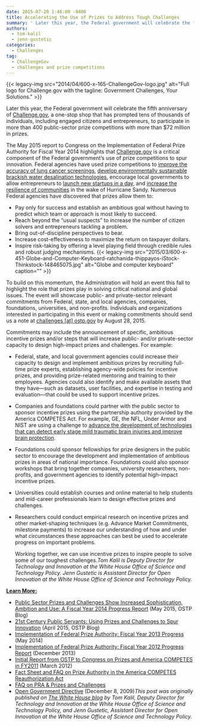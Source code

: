 ```yaml
---
date: 2015-07-20 1:46:00 -0400
title: Accelerating the Use of Prizes to Address Tough Challenges
summary: ' Later this year, the Federal government will celebrate the fifth anniversary of Challenge.gov, a one-stop shop that has prompted tens of thousands of individuals, including engaged citizens and entrepreneurs, to participate in more than 400 public-sector prize competitions with more'
authors:
  - tom-kalil
  - jenn-gustetic
categories:
  - Challenges
tag:
  - ChallengeGov
  - challenges and prize competitions
---
```


{{< legacy-img src="2014/04/600-x-165-ChallengeGov-logo.jpg" alt="Full logo for Challenge.gov with the tagline: Government Challenges, Your Solutions." >}}

Later this year, the Federal government will celebrate the fifth anniversary of [Challenge.gov](https://www.challenge.gov/), a one-stop shop that has prompted tens of thousands of individuals, including engaged citizens and entrepreneurs, to participate in more than 400 public-sector prize competitions with more than $72 million in prizes.

The May 2015 report to Congress on the Implementation of Federal Prize Authority for Fiscal Year 2014 highlights that [Challenge.gov](https://www.challenge.gov/) is a critical component of the Federal government’s use of prize competitions to spur innovation. Federal agencies have used prize competitions to [improve the accuracy of lung cancer screenings](http://www.fnih.org/press/releases/fnih-support-worldwide-competition-focused-improving-accuracy-lung-cancer-screening), [develop environmentally sustainable brackish water desalination technologies](http://www.usaid.gov/news-information/press-releases/apr-22-2015-securing-water-food-grand-challenge-development-announces-winners), encourage local governments to allow entrepreneurs to [launch new startups in a day](https://www.sba.gov/about-sba/sba-initiatives/startup-day#competition), and [increase the resilience of communities](http://portal.hud.gov/hudportal/HUD?src=/sandyrebuilding/rebuildbydesign) in the wake of Hurricane Sandy. Numerous Federal agencies have discovered that prizes allow them to:

  * Pay only for success and establish an ambitious goal without having to predict which team or approach is most likely to succeed.
  * Reach beyond the “usual suspects” to increase the number of citizen solvers and entrepreneurs tackling a problem.
  * Bring out-of-discipline perspectives to bear.
  * Increase cost-effectiveness to maximize the return on taxpayer dollars.
  * Inspire risk-taking by offering a level playing field through credible rules and robust judging mechanisms. {{< legacy-img src="2015/03/600-x-451-Globe-and-Computer-Keyboard-ratchanida-thippayos-iStock-Thinkstock-148465075.jpg" alt="Globe and computer keyboard" caption="" >}} 

To build on this momentum, the Administration will hold an event this fall to highlight the role that prizes play in solving critical national and global issues. The event will showcase public- and private-sector relevant commitments from Federal, state, and local agencies, companies, foundations, universities, and non-profits. Individuals and organizations interested in participating in this event or making commitments should send us a note at [challenges [at] ostp.gov](mailto:challenges@ostp.gov) by August 28, 2015.

Commitments may include the announcement of specific, ambitious incentive prizes and/or steps that will increase public- and/or private-sector capacity to design high-impact prizes and challenges. For example:

  * Federal, state, and local government agencies could increase their capacity to design and implement ambitious prizes by recruiting full-time prize experts, establishing agency-wide policies for incentive prizes, and providing prize-related mentoring and training to their employees. Agencies could also identify and make available assets that they have—such as datasets, user facilities, and expertise in testing and evaluation—that could be used to support incentive prizes.
  * Companies and foundations could partner with the public sector to sponsor incentive prizes using the partnership authority provided by the America COMPETES Act. For example, GE, the NFL, Under Armor and NIST are using a challenge to [advance the development of technologies that can detect early stage mild traumatic brain injuries and improve brain protection](http://www.nist.gov/mml/20150129_head_health.cfm).
  * Foundations could sponsor fellowships for prize designers in the public sector to encourage the development and implementation of ambitious prizes in areas of national importance. Foundations could also sponsor workshops that bring together companies, university researchers, non-profits, and government agencies to identify potential high-impact incentive prizes.
  * Universities could establish courses and online material to help students and mid-career professionals learn to design effective prizes and challenges.
  * Researchers could conduct empirical research on incentive prizes and other market-shaping techniques (e.g. Advance Market Commitments, milestone payments) to increase our understanding of how and under what circumstances these approaches can best be used to accelerate progress on important problems.
  
    Working together, we can use incentive prizes to inspire people to solve some of our toughest challenges._Tom Kalil is Deputy Director for Technology and Innovation at the White House Office of Science and Technology Policy._
_Jenn Gustetic is Assistant Director for Open Innovation at the White House Office of Science and Technology Policy._

<span style="text-decoration: underline"><strong>Learn More:</strong></span>

  * [Public Sector Prizes and Challenges Show Increased Sophistication, Ambition and Use: A Fiscal Year 2014 Progress Report](https://www.whitehouse.gov/blog/2015/05/08/public-sector-prizes-and-challenges-show-increased-sophistication-ambition-and-use-f) (May 2015, OSTP Blog)
  * [21st Century Public Servants: Using Prizes and Challenges to Spur Innovation](https://www.whitehouse.gov/blog/2015/04/17/21st-century-public-servants-using-prizes-and-challenges-spur-innovation) (April 2015, OSTP Blog)
  * [Implementation of Federal Prize Authority: Fiscal Year 2013 Progress](https://www.whitehouse.gov/sites/default/files/microsites/ostp/competes_prizesreport_fy13_final.pdf) (May 2014)
  * [Implementation of Federal Prize Authority: Fiscal Year 2012 Progress Report](https://www.whitehouse.gov/sites/default/files/microsites/ostp/competes_prizesreport_dec-2013.pdf) (December 2013)
  * [Initial Report from OSTP to Congress on Prizes and America COMPETES in FY2011](https://www.whitehouse.gov/sites/default/files/microsites/ostp/competes_report_on_prizes_final.pdf) (March 2012)
  * [Fact Sheet and FAQ on Prize Authority in the America COMPETES Reauthorization Act](https://cio.gov/wp-content/uploads/downloads/2012/09/Prize_Authority_in_the_America_COMPETES_Reauthorization_Act.pdf)
  * [FAQ on PRA & Prizes and Challenges](https://www.whitehouse.gov/sites/default/files/omb/assets/inforeg/challenge-and-prizes-faqs.pdf)
  * [Open Government Directive](https://www.whitehouse.gov/sites/default/files/omb/assets/memoranda_2010/m10-06.pdf) (December 8, 2009)_This post was originally published on [The White House blog](https://www.whitehouse.gov/blog/2015/07/17/accelerating-use-prizes-address-tough-challenges-0) by_ _Tom Kalil, Deputy Director for Technology and Innovation at the White House Office of Science and Technology Policy, and_ _Jenn Gustetic, Assistant Director for Open Innovation at the White House Office of Science and Technology Policy._